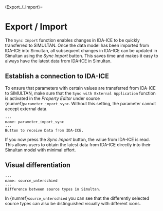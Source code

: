 (Export_/_Import)=

# Export / Import

<!-- Eigene SEite für alle Funktionen / Buttons die für den Export / Import zwischen Simultan und IDA-ICE zuständig sind!-->

The `Sync Import` function enables changes in IDA-ICE to be quickly transferred to SIMULTAN. Once the data model has been imported from IDA-ICE into Simultan, all subsequent changes in IDA-ICE can be updated in Simultan using the *Sync Import* button. This saves time and makes it easy to always have the latest data from IDA-ICE in Simultan. <!-- Logik und Lesbarkeit vebessert! -->

## Establish a connection to IDA-ICE

To ensure that parameters with certain values are transferred from IDA-ICE to SIMULTAN, make sure that the `Sync with External Application` function is activated in the *Property Editor* under source {numref}`parameter_import_sync`. Without this setting, the parameter cannot accept external data.

```{figure} img/parameter_import_sync.png
---
name: parameter_import_sync
---
Button to receive Data from IDA-ICE.
```

If you now press the *Sync Import* button, the value from IDA-ICE is read.  
This allows users to obtain the latest data from IDA-ICE directly into their Simultan model with minimal effort. <!-- Satz wurde verbessert und richtiggestellt!-->

## Visual differentiation

```{figure} img/source_unterschied.png
---
name: source_unterschied
---
Difference between source types in Simultan.
```
In {numref}`source_unterschied` you can see that the differently selected source types can also be distinguished visually with different icons.


